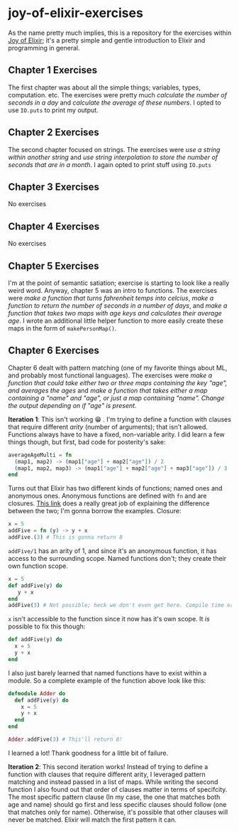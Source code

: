 # joy-of-elixir-exercises

As the name pretty much implies, this is a repository for the exercises within [Joy of Elixir](joe); it's a pretty simple and gentle introduction to Elixir and programming in general.

## Chapter 1 Exercises

The first chapter was about all the simple things; variables, types, computation. etc. The exercises were pretty much _calculate the number of seconds in a day_ and _calculate the average of these numbers_. I opted to use `IO.puts` to print my output.

## Chapter 2 Exercises

The second chapter focused on strings. The exercises were _use a string within another string_ and _use string interpolation to store the number of seconds that are in a month_. I again opted to print stuff using `IO.puts`

## Chapter 3 Exercises

No exercises

## Chapter 4 Exercises

No exercises

## Chapter 5 Exercises

I'm at the point of semantic satiation; exercise is starting to look like a really weird word. Anyway, chapter 5 was an intro to functions. The exercises were _make a function that turns fahrenheit temps into celcius_, _make a function to return the number of seconds in a number of days_, and _make a function that takes two maps with age keys and calculates their average age_. I wrote an additional little helper function to more easily create these maps in the form of `makePersonMap()`.

## Chapter 6 Exercises

Chapter 6 dealt with pattern matching (one of my favorite things about ML, and probably most functional languages). The exercises were _make a function that could take either two or three maps containing the key "age", and averages the ages_ and _make a function that takes either a map containing a "name" and "age", or just a map containing "name". Change the output depending on if "age" is present_.

**Iteration 1**: This isn't working :grin: . I'm trying to define a function with clauses that require different _arity_ (number of arguments); that isn't allowed. Functions always have to have a fixed, non-variable arity. I did learn a few things though, but first, bad code for posterity's sake:

```elixir
averageAgeMulti = fn
  (map1, map2) -> (map1["age"] + map2["age"]) / 2
  (map1, map2, map3) -> (map1["age"] + map2["age"] + map3["age"]) / 3
end
```

Turns out that Elixir has two different kinds of functions; named ones and anonymous ones. Anonymous functions are defined with `fn` and are closures. [This link](fnversusdef) does a really great job of explaining the difference between the two; I'm gonna borrow the examples. Closure:

```elixir
x = 5
addFive = fn (y) -> y + x
addFive.(3) # This is gonna return 8
```

`addFive/1` has an arity of 1, and since it's an anonymous function, it has access to the surrounding scope. Named functions don't; they create their own function scope.

```elixir
x = 5
def addFive(y) do
   y + x
end
addFive(3) # Not possible; heck we don't even get here. Compile time error is caused above
```

`x` isn't accessible to the function since it now has it's own scope. It _is_ possible to fix this though:

```elixir
def addFive(y) do
  x = 5
  y + x
end
```

I also just barely learned that named functions have to exist within a module. So a complete example of the function above look like this:

```elixir
defmodule Adder do
  def addFive(y) do
    x = 5
    y + x
  end
end

Adder.addFive(3) # This'll return 8!
```

I learned a lot! Thank goodness for a little bit of failure.

**Iteration 2**: This second iteration works! Instead of trying to define a function with clauses that require different arity, I leveraged pattern matching and instead passed in a list of maps. While writing the second function I also found out that order of clauses matter in terms of specifcity. The most specific pattern clause (In my case, the one that matches both age and name) should go first and less specific clauses should follow (one that matches only for name). Otherwise, it's possible that other clauses will never be matched. Elixir will match the first pattern it can. 

[joe]: https://joyofelixir.com
[fnversusdef]: https://stackoverflow.com/a/18023790/7937453
